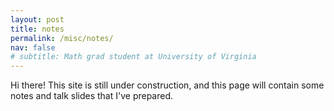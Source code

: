 ```yaml
---
layout: post
title: notes
permalink: /misc/notes/
nav: false
# subtitle: Math grad student at University of Virginia
---
```


Hi there! This site is still under construction, and this page will contain some notes and talk slides that I've prepared.
